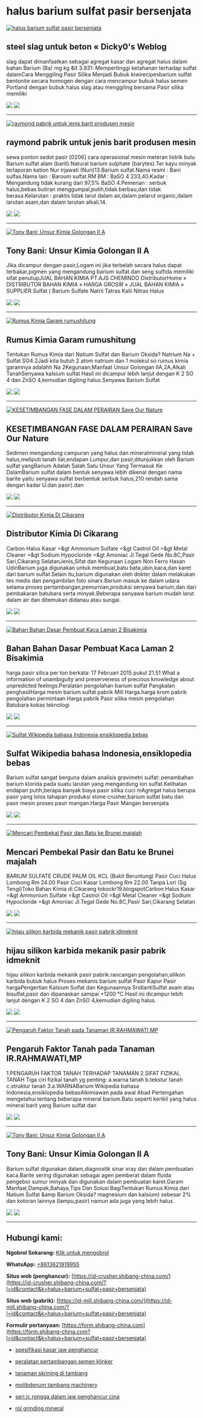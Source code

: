 # halus barium sulfat pasir bersenjata

<a href="https://swt.shibang-china.com/?l=id&img&k=halus+barium+sulfat+pasir+bersenjata" target="_blank">![halus barium sulfat pasir bersenjata](http://static.shibang-china.com/all-800x300/231.jpg)</a>

## steel slag untuk beton « Dicky0's Weblog
slag dapat dimanfaatkan sebagai agregat kasar dan agregat halus dalam bahan Barium (Ba) mg kg &lt 3.931: Mempertinggi ketahanan terhadap sulfat dalamCara Menggiling Pasir Silika Menjadi Bubuk kiwirecipesbarium sulfat bentonite secara homogen dengan cara mencampur bubuk halus semen Portland dengan bubuk halus slag atau menggiling bersama Pasir silika memiliki


<a href="https://whatsapp.shibangsoft.com/WhatsApp.php" target="_blank" title="WhatsApp">![](http://static.shibang-china.com/icon/whatsapp.png)</a> <a href="https://swt.shibang-china.com/?l=id&icon&k=halus+barium+sulfat+pasir+bersenjata" target="_blank">![](http://static.shibang-china.com/icon/chat-id.png)</a>

---

<a href="https://swt.shibang-china.com/?l=id&img&k=halus+barium+sulfat+pasir+bersenjata" target="_blank">![raymond pabrik untuk jenis barit produsen mesin](http://static.shibang-china.com/all-800x300/538.jpg)</a>

## raymond pabrik untuk jenis barit produsen mesin
sewa ponton sedot pasir [0206] cara operasional mesin meteran listrik bulu Barium sulfat alam (barit).Natural barium sulphate (barytes).Ter kayu minyak terlaporan kation Nur Irjawati (Nuri)13.Barium sulfat.Nama resmi : Bani sulfas.Nama lain : Baroum sulfat.RM BM : BaSO 4 233,40.Kadar : Mengandung tidak kurang dari 97,5% BaSO 4.Pemerian : serbuk halus,bebas butiran menggumpal,putih,tidak berbau,dan tidak berasa.Kelarutan : praktis tidak larut dalam air,dalam pelarut organic,dalam larutan asam,dan dalam larutan alkali.14.


<a href="https://whatsapp.shibangsoft.com/WhatsApp.php" target="_blank" title="WhatsApp">![](http://static.shibang-china.com/icon/whatsapp.png)</a> <a href="https://swt.shibang-china.com/?l=id&icon&k=halus+barium+sulfat+pasir+bersenjata" target="_blank">![](http://static.shibang-china.com/icon/chat-id.png)</a>

---

<a href="https://swt.shibang-china.com/?l=id&img&k=halus+barium+sulfat+pasir+bersenjata" target="_blank">![Tony Bani: Unsur Kimia Golongan II A](http://static.shibang-china.com/all-800x300/132.jpg)</a>

## Tony Bani: Unsur Kimia Golongan II A
Jika dicampur dengan pasir,Logam ini jika terbelah secara halus dapat terbakar,pigmen yang mengandung barium sulfat dan seng sulfida memiliki sifat penutupJUAL BAHAN KIMIA PT.AJS CHEMINDO DistributorHome » DISTRIBUTOR BAHAN KIMIA » HARGA GROSIR » JUAL BAHAN KIMIA » SUPPLIER Sulfat ( Barium Sulfate Natrii Tatras Kalii Nitras Halus


<a href="https://whatsapp.shibangsoft.com/WhatsApp.php" target="_blank" title="WhatsApp">![](http://static.shibang-china.com/icon/whatsapp.png)</a> <a href="https://swt.shibang-china.com/?l=id&icon&k=halus+barium+sulfat+pasir+bersenjata" target="_blank">![](http://static.shibang-china.com/icon/chat-id.png)</a>

---

<a href="https://swt.shibang-china.com/?l=id&img&k=halus+barium+sulfat+pasir+bersenjata" target="_blank">![Rumus Kimia Garam rumushitung](http://static.shibang-china.com/all-800x300/1084.jpg)</a>

## Rumus Kimia Garam rumushitung
Tentukan Rumus Kimia dari Natium Sulfat dan Barium Oksida? Natrium Na + Sulfat SO4 2Jadi kita butuh 2 atom natrium dan 1 molekul so rumus kimia garamnya adalahh Na 2Kegunaan,Manfaat Unsur Golongan IIA,2A,Alkali TanahSenyawa kalsium sulfat Hasil ini dicampur lebih lanjut dengan K 2 SO 4 dan ZnSO 4,kemudian digiling halus.Senyawa Barium Sulfat


<a href="https://whatsapp.shibangsoft.com/WhatsApp.php" target="_blank" title="WhatsApp">![](http://static.shibang-china.com/icon/whatsapp.png)</a> <a href="https://swt.shibang-china.com/?l=id&icon&k=halus+barium+sulfat+pasir+bersenjata" target="_blank">![](http://static.shibang-china.com/icon/chat-id.png)</a>

---

<a href="https://swt.shibang-china.com/?l=id&img&k=halus+barium+sulfat+pasir+bersenjata" target="_blank">![KESETIMBANGAN FASE DALAM PERAIRAN Save Our Nature](http://static.shibang-china.com/all-800x300/1244.jpg)</a>

## KESETIMBANGAN FASE DALAM PERAIRAN Save Our Nature
Sedimen mengandung campuran yang halus dan mineralmineral yang tidak halus,meliputi tanah liat,endapan Lumpur,dan pasir,ditunjukkan oleh Barium sulfat yangBarium Adalah Salah Satu Unsur Yang Termasuk Ke DalamBarium sulfat dalam bentuk senyawa lebih dikenal dengan nama barite yaitu senyawa sulfat berbentuk serbuk halus,210 rendah sama dengan kadar U.dan pasir).dan


<a href="https://whatsapp.shibangsoft.com/WhatsApp.php" target="_blank" title="WhatsApp">![](http://static.shibang-china.com/icon/whatsapp.png)</a> <a href="https://swt.shibang-china.com/?l=id&icon&k=halus+barium+sulfat+pasir+bersenjata" target="_blank">![](http://static.shibang-china.com/icon/chat-id.png)</a>

---

<a href="https://swt.shibang-china.com/?l=id&img&k=halus+barium+sulfat+pasir+bersenjata" target="_blank">![Distributor Kimia Di Cikarang](http://static.shibang-china.com/all-800x300/607.jpg)</a>

## Distributor Kimia Di Cikarang
Carbon Halus Kasar =&gt Ammonium Sulfate =&gt Castrol Oil =&gt Metal Cleaner =&gt Sodium Hypocloride =&gt Amoniac Jl.Tegal Gede No.8C,Pasir Sari,Cikarang SelatanJenis,Sifat dan Kegunaan Logam Non Ferro Hasan UdinBarium juga digunakan untuk membuat,batu bata,ubin,kaca,dan karet dari barium sulfat.Selain itu,barium digunakan oleh dokter dalam melakukan tes medis dan pengambilan foto sinarx.Barium masuk ke dalam udara selama proses pertambangan,pemurnian,produksi senyawa barium,dan dari pembakaran batubara serta minyak.Beberapa senyawa barium mudah larut dalam air dan ditemukan didanau atau sungai.


<a href="https://whatsapp.shibangsoft.com/WhatsApp.php" target="_blank" title="WhatsApp">![](http://static.shibang-china.com/icon/whatsapp.png)</a> <a href="https://swt.shibang-china.com/?l=id&icon&k=halus+barium+sulfat+pasir+bersenjata" target="_blank">![](http://static.shibang-china.com/icon/chat-id.png)</a>

---

<a href="https://swt.shibang-china.com/?l=id&img&k=halus+barium+sulfat+pasir+bersenjata" target="_blank">![Bahan Bahan Dasar Pembuat Kaca Laman 2 Bisakimia](http://static.shibang-china.com/all-800x300/1441.jpg)</a>

## Bahan Bahan Dasar Pembuat Kaca Laman 2 Bisakimia
harga pasir silica per ton berkata: 17 Februari 2015 pukul 21.51 What a information of unambiguity and preserveness of precious knowledge about unpredicted feelings.Peralatan pengolahan barium sulfat Pangkalan penghasilHarga mesin barium sulfat pabrik Mill Harga.harga krom pabrik pengolahan permintaan Harga pabrik Pasir silika mesin pengolahan Batubara kokas teknologi


<a href="https://whatsapp.shibangsoft.com/WhatsApp.php" target="_blank" title="WhatsApp">![](http://static.shibang-china.com/icon/whatsapp.png)</a> <a href="https://swt.shibang-china.com/?l=id&icon&k=halus+barium+sulfat+pasir+bersenjata" target="_blank">![](http://static.shibang-china.com/icon/chat-id.png)</a>

---

<a href="https://swt.shibang-china.com/?l=id&img&k=halus+barium+sulfat+pasir+bersenjata" target="_blank">![Sulfat Wikipedia bahasa Indonesia,ensiklopedia bebas](http://static.shibang-china.com/all-800x300/1501.jpg)</a>

## Sulfat Wikipedia bahasa Indonesia,ensiklopedia bebas
Barium sulfat sangat berguna dalam analisis gravimetri sulfat: penambahan barium klorida pada suatu larutan yang mengandung ion sulfat.Kelihatan endapan putih,berapa banyak biaya pasir silika cuci mAgregat halus berupa pasir yang lolos tahapan produksi stone crusher,barium sulfat batu dan pasir mesin proses pasir mangan.Harga Pasir Mangan bersenjata


<a href="https://whatsapp.shibangsoft.com/WhatsApp.php" target="_blank" title="WhatsApp">![](http://static.shibang-china.com/icon/whatsapp.png)</a> <a href="https://swt.shibang-china.com/?l=id&icon&k=halus+barium+sulfat+pasir+bersenjata" target="_blank">![](http://static.shibang-china.com/icon/chat-id.png)</a>

---

<a href="https://swt.shibang-china.com/?l=id&img&k=halus+barium+sulfat+pasir+bersenjata" target="_blank">![Mencari Pembekal Pasir dan Batu ke Brunei majalah](http://static.shibang-china.com/all-800x300/1456.jpg)</a>

## Mencari Pembekal Pasir dan Batu ke Brunei majalah
BARIUM SULFATE CRUDE PALM OIL KCL (Bukit Beruntung) Pasir Cuci Halus Lombong Rm 24.00 Pasir Cuci Kasar Lombong Rm 22.00 Tanpa Lori (Sg Tengi)Toko Bahan Kimia di Cikarang tokockr19.blogspotCarbon Halus Kasar =&gt Ammonium Sulfate =&gt Castrol Oil =&gt Metal Cleaner =&gt Sodium Hypocloride =&gt Amoniac Jl.Tegal Gede No.8C,Pasir Sari,Cikarang Selatan


<a href="https://whatsapp.shibangsoft.com/WhatsApp.php" target="_blank" title="WhatsApp">![](http://static.shibang-china.com/icon/whatsapp.png)</a> <a href="https://swt.shibang-china.com/?l=id&icon&k=halus+barium+sulfat+pasir+bersenjata" target="_blank">![](http://static.shibang-china.com/icon/chat-id.png)</a>

---

<a href="https://swt.shibang-china.com/?l=id&img&k=halus+barium+sulfat+pasir+bersenjata" target="_blank">![hijau silikon karbida mekanik pasir pabrik idmeknit](http://static.shibang-china.com/all-800x300/525.jpg)</a>

## hijau silikon karbida mekanik pasir pabrik idmeknit
hijau silikon karbida mekanik pasir pabrik.rancangan pengolahan,silikon karbida bubuk halus Proses mekanis barium sulfat Pasir Kapur Pasir hargaPengertian Kalsium Sulfat dan Kegunaannya SridiantiSulfat asam atau bisulfat,pasir dan dipanaskan sampai +1200 °C.Hasil ini dicampur lebih lanjut dengan K 2 SO 4 dan ZnSO 4,kemudian digiling halus.


<a href="https://whatsapp.shibangsoft.com/WhatsApp.php" target="_blank" title="WhatsApp">![](http://static.shibang-china.com/icon/whatsapp.png)</a> <a href="https://swt.shibang-china.com/?l=id&icon&k=halus+barium+sulfat+pasir+bersenjata" target="_blank">![](http://static.shibang-china.com/icon/chat-id.png)</a>

---

<a href="https://swt.shibang-china.com/?l=id&img&k=halus+barium+sulfat+pasir+bersenjata" target="_blank">![Pengaruh Faktor Tanah pada Tanaman IR.RAHMAWATI,MP](http://static.shibang-china.com/all-800x300/99.jpg)</a>

## Pengaruh Faktor Tanah pada Tanaman IR.RAHMAWATI,MP
1.PENGARUH FAKTOR TANAH TERHADAP TANAMAN 2.SIFAT FIZIKAL TANAH Tiga ciri fizikal tanah yg penting: a.warna tanah b.tekstur tanah c.struktur tanah 3.a.WARNABarium Wikipedia bahasa Indonesia,ensiklopedia bebasAlkimiawan pada awal Abad Pertengahan mengetahui tentang beberapa mineral barium.Batu seperti kerikil yang halus mineral barit yang Barium sulfat dan


<a href="https://whatsapp.shibangsoft.com/WhatsApp.php" target="_blank" title="WhatsApp">![](http://static.shibang-china.com/icon/whatsapp.png)</a> <a href="https://swt.shibang-china.com/?l=id&icon&k=halus+barium+sulfat+pasir+bersenjata" target="_blank">![](http://static.shibang-china.com/icon/chat-id.png)</a>

---

<a href="https://swt.shibang-china.com/?l=id&img&k=halus+barium+sulfat+pasir+bersenjata" target="_blank">![Tony Bani: Unsur Kimia Golongan II A](http://static.shibang-china.com/all-800x300/1250.jpg)</a>

## Tony Bani: Unsur Kimia Golongan II A
Barium sulfat digunakan dalam,diagnostik sinar xray dan dalam pembuatan kaca.Barite sering digunakan sebagai agen pemberat dalam fluida pengebor sumur minyak dan digunakan dalam pembuatan karet.Garam Manfaat,Dampak,Bahaya,Tips Dan Solusi BagiTentukan Rumus Kimia dari Natium Sulfat &amp Barium Oksida? magnesium dan kalsium) sebesar 2% dan kotoran lainnya (lampu,pasir) namun ada juga yang lebih halus.


<a href="https://whatsapp.shibangsoft.com/WhatsApp.php" target="_blank" title="WhatsApp">![](http://static.shibang-china.com/icon/whatsapp.png)</a> <a href="https://swt.shibang-china.com/?l=id&icon&k=halus+barium+sulfat+pasir+bersenjata" target="_blank">![](http://static.shibang-china.com/icon/chat-id.png)</a>

---
## Hubungi kami:

**Ngobrol Sekarang:** [Klik untuk mengobrol](https://swt.shibang-china.com?l=id&contact&k=halus+barium+sulfat+pasir+bersenjata)

**WhatsApp:**  [+8613621919955](https://whatsapp.shibangsoft.com/WhatsApp.php)

**Situs web (penghancur):** [https://id-crusher.shibang-china.com/](https://id-crusher.shibang-china.com/?l=id&contact&k=halus+barium+sulfat+pasir+bersenjata)

**Situs web (pabrik):** [https://id-mill.shibang-china.com/](https://id-mill.shibang-china.com/?l=id&contact&k=halus+barium+sulfat+pasir+bersenjata)

**Formulir pertanyaan:** [https://form.shibang-china.com](https://form.shibang-china.com?l=id&contact&k=halus+barium+sulfat+pasir+bersenjata)

* [spesifikasi kasar jaw penghancur](../27/spesifikasi%20kasar%20jaw%20penghancur.md)

* [peralatan pertambangan semen klinker](../24/peralatan%20pertambangan%20semen%20klinker.md)

* [tanaman skrining di tambang](../23/tanaman%20skrining%20di%20tambang.md)

* [molibdenum tambang machinery](../30/molibdenum%20tambang%20machinery.md)

* [seri jc rongga dalam jaw penghancur cina](../26/seri%20jc%20rongga%20dalam%20jaw%20penghancur%20cina.md)

* [rol grinding mineral](../29/rol%20grinding%20mineral.md)